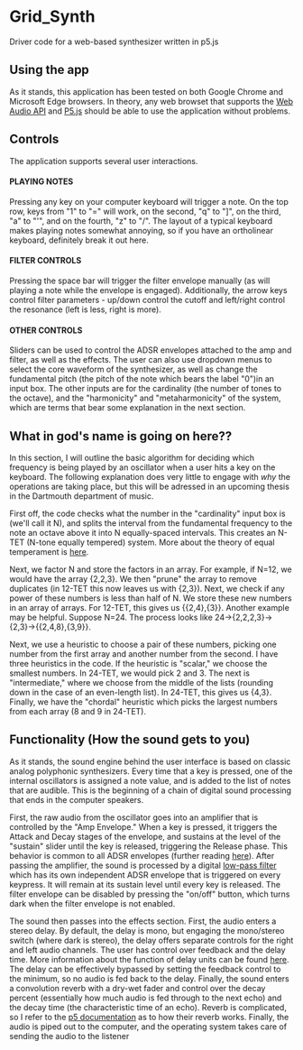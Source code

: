 # Grid_Synth
Driver code for a web-based synthesizer written in p5.js

## Using the app
As it stands, this application has been tested on both Google Chrome and Microsoft Edge browsers. In theory, any web browset that supports the
[Web Audio API](https://caniuse.com/audio-api) and [P5.js](https://github.com/processing/p5.js/blob/main/contributor_docs/supported_browsers.md)
should be able to use the application without problems. 

## Controls
The application supports several user interactions. 
#### PLAYING NOTES 
Pressing any key on your computer keyboard will trigger a note. On the top row, keys from "1" to "=" will work, on the second, "q" to "]", on the third, 
"a" to "'", and on the fourth, "z" to "/". The layout of a typical keyboard makes playing notes somewhat annoying, so if you have an ortholinear 
keyboard, definitely break it out here. 
#### FILTER CONTROLS
Pressing the space bar will trigger the filter envelope manually (as will playing a note while the envelope is engaged). Additionally, the arrow keys control 
filter parameters - up/down control the cutoff and left/right control the resonance (left is less, right is more). 
#### OTHER CONTROLS
Sliders can be used to control the ADSR envelopes attached to the amp and filter, as well as the effects. The user can also use dropdown menus to select the core
waveform of the synthesizer, as well as change the fundamental pitch (the pitch of the note which bears the label "0")in an input box. The other inputs are for the 
cardinality (the number of tones to the octave), and the "harmonicity" and "metaharmonicity" of the system, which are terms that bear some explanation in the next section. 

## What in god's name is going on here??
In this section, I will outline the basic algorithm for deciding which frequency is being played by an oscillator when a user hits a key on the keyboard. The 
following explanation does very little to engage with *why* the operations are taking place, but this will be adressed in an upcoming thesis in the Dartmouth 
department of music. 

First off, the code checks what the number in the "cardinality" input box is (we'll call it N), and splits the interval from the fundamental frequency 
to the note an octave above it into N equally-spaced intervals. This creates an N-TET (N-tone equally tempered) system. More about the theory of equal temperament is 
[here](https://en.wikipedia.org/wiki/Equal_temperament). 

Next, we factor N and store the factors in an array. For example, if N=12, we would have the array {2,2,3}. We then "prune" the array to remove duplicates (in 12-TET this now
leaves us with {2,3}). Next, we check if any power of these numbers is less than half of N. We store these new numbers in an array of arrays. For 12-TET, this gives us 
{{2,4},{3}}. Another example may be helpful. Suppose N=24. The process looks like 24->{2,2,2,3}->{2,3}->{{2,4,8},{3,9}}. 

Next, we use a heuristic to choose a pair of these numbers, picking one number from the first array and another number from the second. I have three heuristics in the code. 
If the heuristic is "scalar," we choose the smallest numbers. In 24-TET, we would pick 2 and 3. The next is "intermediate," where we choose from the middle of the lists 
(rounding down in the case of an even-length list). In 24-TET, this gives us {4,3}. Finally, we have the "chordal" heuristic which picks the largest numbers from each array 
(8 and 9 in 24-TET). 



## Functionality (How the sound gets to you)
As it stands, the sound engine behind the user interface is based on classic analog polyphonic synthesizers. Every time that a key is pressed, 
one of the internal oscillators is assigned a note value, and is added to the list of notes that are audible. This is the beginning of a 
chain of digital sound processing that ends in the computer speakers. 

First, the raw audio from the oscillator goes into an amplifier that is controlled by the "Amp Envelope." When a key is pressed, it triggers the Attack and Decay
stages of the envelope, and sustains at the level of the "sustain" slider until the key is released, triggering the Release phase. This behavior
is common to all ADSR envelopes (further reading [here](https://support.apple.com/guide/logicpro/attack-decay-sustain-and-release-lgsife419620/mac)). After passing the 
amplifier, the sound is processed by a digital [low-pass filter](https://mynewmicrophone.com/audio-eq-what-is-a-low-pass-filter-how-do-lpfs-work/)
which has its own independent ADSR envelope that is triggered on every keypress. It will remain at its 
sustain level until every key is released. The filter envelope can be disabled by pressing the "on/off" button, which turns dark when the filter envelope is not enabled. 

The sound then passes into the effects section. First, the audio enters a stereo delay. By default, the delay is mono, but engaging the mono/stereo switch (where dark 
is stereo), the delay offers separate controls for the right and left audio channels. The user has control over feedback and the delay time. More information about 
the function of delay units can be found [here](https://www.teachmeaudio.com/mixing/equipment/effects/delay). The delay can be effectively bypassed by setting the feedback
control to the minimum, so no audio is fed back to the delay. Finally, the sound enters a convolution reverb with a dry-wet fader and control over the decay percent 
(essentially how much audio is fed through to the next echo) and the decay time (the characteristic time of an echo). Reverb is complicated, so I refer to the 
[p5 documentation](https://p5js.org/reference/#/p5.Reverb) as to how their reverb works. Finally, the audio is piped out to the computer, and the operating system 
takes care of sending the audio to the listener


<!--
## Installation

Use the package manager [pip](https://pip.pypa.io/en/stable/) to install foobar.

```bash
pip install foobar
```

## Usage

```python
import foobar

# returns 'words'
foobar.pluralize('word')

# returns 'geese'
foobar.pluralize('goose')

# returns 'phenomenon'
foobar.singularize('phenomena')
```

## Contributing
Pull requests are welcome. For major changes, please open an issue first to discuss what you would like to change.

Please make sure to update tests as appropriate.

## License
[MIT](https://choosealicense.com/licenses/mit/)
-->
